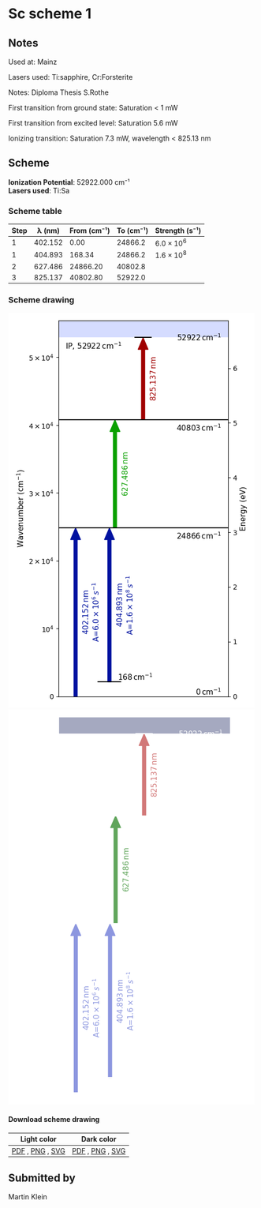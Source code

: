 # Sc scheme 1

## Notes

Used at: Mainz

Lasers used: Ti:sapphire, Cr:Forsterite

Notes: Diploma Thesis S.Rothe

First transition from ground state: Saturation < 1 mW

First transition from excited level: Saturation 5.6 mW

Ionizing transition: Saturation 7.3 mW, wavelength < 825.13 nm





## Scheme

**Ionization Potential**: 52922.000 cm⁻¹  
**Lasers used**: Ti:Sa

### Scheme table

| Step | λ (nm)  | From (cm⁻¹) | To (cm⁻¹) |   Strength (s⁻¹)    |
| ---- | ------- | ----------- | --------- | ------------------- |
| 1    | 402.152 | 0.00        | 24866.2   | $6.0 \times 10^{6}$ |
| 1    | 404.893 | 168.34      | 24866.2   | $1.6 \times 10^{8}$ |
| 2    | 627.486 | 24866.20    | 40802.8   |                     |
| 3    | 825.137 | 40802.80    | 52922.0   |                     |


### Scheme drawing

![sc scheme, light mode](sc-001/sc-001-light.png#only-light)
![sc scheme, dark mode](sc-001/sc-001-dark-web.png#only-dark)

#### Download scheme drawing

|                                            Light color                                            |                                           Dark color                                           |
| ------------------------------------------------------------------------------------------------- | ---------------------------------------------------------------------------------------------- |
| [PDF](sc-001/sc-001-light.pdf) , [PNG](sc-001/sc-001-light.png) , [SVG](sc-001/sc-001-light.svg)  | [PDF](sc-001/sc-001-dark.pdf) , [PNG](sc-001/sc-001-dark.png) , [SVG](sc-001/sc-001-dark.svg)  |


## Submitted by

Martin Klein

